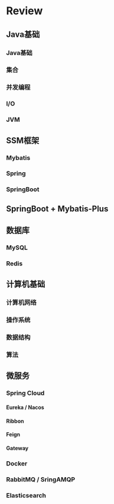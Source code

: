 # Review

## Java基础

### Java基础

### 集合

### 并发编程

### I/O

### JVM

## SSM框架

### Mybatis

### Spring

### SpringBoot

## SpringBoot  + Mybatis-Plus

## 数据库

### MySQL

### Redis

## 计算机基础

### 计算机网络

### 操作系统

### 数据结构

### 算法

## 微服务

### Spring Cloud

#### Eureka / Nacos

#### Ribbon

#### Feign

#### Gateway

### Docker

### RabbitMQ / SringAMQP

### Elasticsearch



